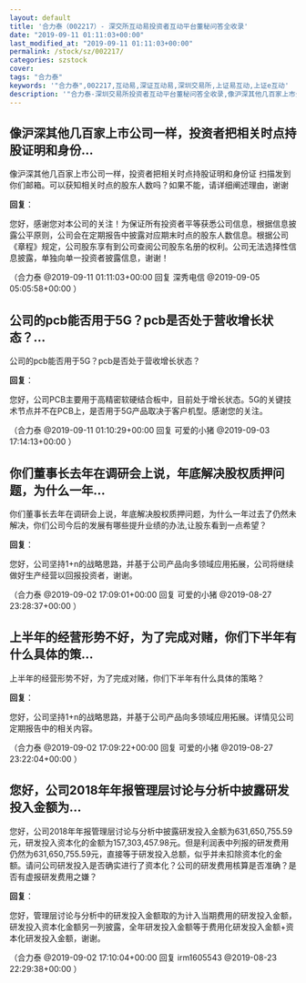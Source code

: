 ```yaml
---
layout: default
title: '合力泰（002217）- 深交所互动易投资者互动平台董秘问答全收录'
date: "2019-09-11 01:11:03+00:00"
last_modified_at: "2019-09-11 01:11:03+00:00"
permalink: /stock/sz/002217/
categories: szstock
cover: 
tags: "合力泰"
keywords: '"合力泰",002217,互动易,深证互动易,深圳交易所,上证易互动,上证e互动'
description: '"合力泰-深圳交易所投资者互动平台董秘问答全收录,像沪深其他几百家上市公司一样，投资者把相关时点持股证明和身份证 扫描发到你们邮箱。可以获知相关时点的股东人数吗？如果不能，请详细阐述理由，谢谢"'
---
```


## 像沪深其他几百家上市公司一样，投资者把相关时点持股证明和身份...

像沪深其他几百家上市公司一样，投资者把相关时点持股证明和身份证 扫描发到你们邮箱。可以获知相关时点的股东人数吗？如果不能，请详细阐述理由，谢谢

**回复**：

您好，感谢您对本公司的关注！为保证所有投资者平等获悉公司信息，根据信息披露公平原则，公司会在定期报告中披露对应期末时点的股东人数信息。根据公司《章程》规定，公司股东享有到公司查阅公司股东名册的权利。公司无法选择性信息披露，单独向单一投资者披露信息，谢谢！ 

（合力泰  @2019-09-11 01:11:03+00:00 回复 深秀电信  @2019-09-05 05:05:58+00:00 ）

## 公司的pcb能否用于5G？pcb是否处于营收增长状态？...

公司的pcb能否用于5G？pcb是否处于营收增长状态？

**回复**：

您好，公司PCB主要用于高精密软硬结合板中，目前处于增长状态。5G的关键技术节点并不在PCB上，是否用于5G产品取决于客户机型。感谢您的关注。 

（合力泰  @2019-09-11 01:10:29+00:00 回复 可爱的小猪  @2019-09-03 17:14:13+00:00 ）

## 你们董事长去年在调研会上说，年底解决股权质押问题，为什么一年...

你们董事长去年在调研会上说，年底解决股权质押问题，为什么一年过去了仍然未解决，你们公司今后的发展有哪些提升业绩的办法,让股东看到一点希望？

**回复**：

您好，公司坚持1+n的战略思路，并基于公司产品向多领域应用拓展，公司将继续做好生产经营以回报投资者，谢谢。 

（合力泰  @2019-09-02 17:09:01+00:00 回复 可爱的小猪  @2019-08-27 23:28:37+00:00 ）

## 上半年的经营形势不好，为了完成对赌，你们下半年有什么具体的策...

上半年的经营形势不好，为了完成对赌，你们下半年有什么具体的策略？

**回复**：

您好，公司坚持1+n的战略思路，并基于公司产品向多领域应用拓展。详情见公司定期报告中的相关内容。 

（合力泰  @2019-09-02 17:09:22+00:00 回复 可爱的小猪  @2019-08-27 23:22:04+00:00 ）

## 您好，公司2018年年报管理层讨论与分析中披露研发投入金额为...

您好，公司2018年年报管理层讨论与分析中披露研发投入金额为631,650,755.59元，研发投入资本化的金额为157,303,457.98元。但是利润表中列报的研发费用仍然为631,650,755.59元，直接等于研发投入总额，似乎并未扣除资本化的金额。请问公司研发投入是否确实进行了资本化？公司的研发费用核算是否准确？是否有虚报研发费用之嫌？

**回复**：

您好，管理层讨论与分析中的研发投入金额取的为计入当期费用的研发投入金额，研发投入资本化金额另一列披露，全年研发投入金额等于费用化研发投入金额+资本化研发投入金额，谢谢。 

（合力泰  @2019-09-02 17:10:04+00:00 回复 irm1605543  @2019-08-23 22:29:38+00:00 ）

